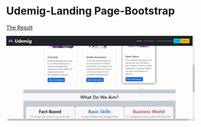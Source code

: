 
# Udemig-Landing Page-Bootstrap
 [The Result]( https://ezgitandogan.github.io/BS-Udemig-/)

![](bs.gif)
